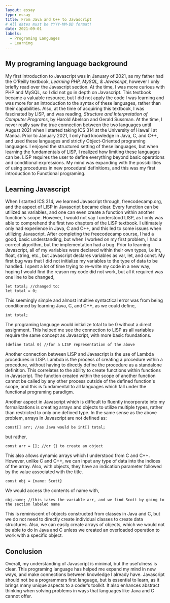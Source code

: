 ```yaml
---
layout: essay
type: essay
title: From Java and C++ to Javascript
# All dates must be YYYY-MM-DD format!
date: 2021-09-01
labels:
  - Programing Languages
  - Learning
---
```


## My programing language background

My first introduction to Javascript was in January of 2021, as my father had the O’Reilly textbook, *Learning PHP, MySQL, & Javascript*, however I only briefly read over the Javascript section. At the time, I was more curious with PHP and MySQL, so I did not go in depth on Javascript. This textbook became a valuable resource, but I did not apply the code I was learning and was more for an introduction to the syntax of these languages, rather than their capabilities. Also, at the time of acquiring this textbook, I was fascinated by LISP, and was reading, *Structure and Interpretation of Computer Programs*, by Harold Abelson and Gerald Sussman. At the time, I never really saw the true connection between the two languages until August 2021 when I started taking ICS 314 at the University of Hawai\`i at Manoa. Prior to January 2021, I only had knowledge in Java, C, and C++, and used these languages and strictly Object-Oriented programing languages. I enjoyed the structured setting of these languages, but when learning the fundamentals of LISP, I realized how limiting these languages can be. LISP requires the user to define everything beyond basic operations and conditional expressions. My mind was expanding with the possibilities of using procedures in new procedural definitions, and this was my first introduction to Functional programing.

## Learning Javascript

When I started ICS 314, we learned Javascript through, freecodecamp.org, and the aspect of LISP in Javascript became clear. Every function can be utilized as variables, and one can even create a function within another function's scope. However, I would not say I understood LISP, as I only was able to comprehend the first two chapters of the LISP textbook. I ultimately only had experience in Java, C and C++, and this led to some issues when utilizing Javascript. After completing the freecodecamp course, I had a good, basic understanding, but when I worked on my first problem, I had a correct algorithm, but the implementation had a bug. Prior to learning Javascript, all of my variables were declared within their own types, i.e int, float, string, etc., but Javascript declares variables as var, let, and const. My first bug was that I did not initialize my variables to the type of data to be handled. I spent a lot of time trying to re-write my code in a new way, hoping I would find the reason my code did not work, but all it required was one line to be changed,

```
let total; //changed to:    
let total = 0;
```

This seemingly simple and almost intuitive syntactical error was from being conditioned by learning Java, C, and C++, as we could define,

```
int total;
```

The programing language would initialize total to be 0 without a direct assignment. This helped me see the connection to LISP as all variables require the same concept as Javascript, with more basic foundations.

```
(define total 0) //for a LISP representation of the above
```

Another connection between LISP and Javascript is the use of Lambda procedures in LISP. Lambda is the process of creating a procedure within a procedure, without having to directly define the procedure as a standalone definition. This correlates to the ability to create functions within functions in Javascript. The function created within the scope of another function cannot be called by any other process outside of the defined function's scope, and this is fundamental to all languages which fall under the functional programing paradigm. 

Another aspect in Javascript which is difficult to fluently incorporate into my formalizations is creating arrays and objects to utilize multiple types, rather than restricted to only one defined type. In the same sense as the above problem, arrays in Javascript are not defined as:
  
```
const[] arr; //as Java would be int[] total;
```

but rather,

```
const arr = []; //or {} to create an object
```

This also allows dynamic arrays which I understood from C and C++. However, unlike C and C++, we can input any type of data into the indices of the array. Also, with objects, they have an indication parameter followed by the value associated with the title.

```
const obj = {name: Scott}
```

We would access the contents of name with,

```
obj.name; //this takes the variable arr, and we find Scott by going to the section labeled name
```

This is reminiscent of objects constructed from classes in Java and C, but we do not need to directly create individual classes to create data structures. Also, we can easily create arrays of objects, which we would not be able to do in Java and C unless we created an overloaded operation to work with a specific object.

## Conclusion

Overall, my understanding of Javascript is minimal, but the usefulness is clear. This programing language has helped me expand my mind in new ways, and make connections between knowledge I already have. Javascript should not be a programmers first language, but is essential to learn, as it brings many unique aspects to a coder’s toolkit. It also enhances abstract thinking when solving problems in ways that languages like Java and C cannot offer.
